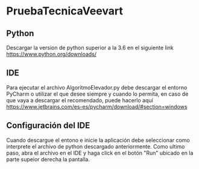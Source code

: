 # PruebaTecnicaVeevart
## Python
Descargar la version de python superior a la 3.6 en el siguiente link https://www.python.org/downloads/
## IDE
Para ejecutar el archivo AlgoritmoElevador.py debe descargar el entorno PyCharm o utilizar el que desee siempre y cuando lo permita, en caso de que vaya a descargar el recomendado, puede hacerlo aquí https://www.jetbrains.com/es-es/pycharm/download/#section=windows 
## Configuración del IDE
Cuando descargue el entono e inicie la aplicación debe seleccionar como interprete el archivo de python descargado anteriormente.
Como ultimo paso, abra el archivo en el IDE y haga click en el botón "Run" ubicado en la parte supeior derecha la pantalla.
